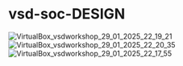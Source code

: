 # vsd-soc-DESIGN
![VirtualBox_vsdworkshop_29_01_2025_22_19_21](https://github.com/user-attachments/assets/5ecdad41-b488-4263-9856-ca8cf36ad91e)
![VirtualBox_vsdworkshop_29_01_2025_22_20_35](https://github.com/user-attachments/assets/c4da6900-edcc-4914-93ea-ee37f4154743)
![VirtualBox_vsdworkshop_29_01_2025_22_17_55](https://github.com/user-attachments/assets/37d9cea3-dea7-465a-8d30-547ac4e29f3f)
